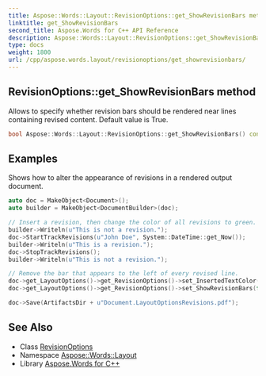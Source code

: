 ```yaml
---
title: Aspose::Words::Layout::RevisionOptions::get_ShowRevisionBars method
linktitle: get_ShowRevisionBars
second_title: Aspose.Words for C++ API Reference
description: Aspose::Words::Layout::RevisionOptions::get_ShowRevisionBars method. Allows to specify whether revision bars should be rendered near lines containing revised content. Default value is True in C++.
type: docs
weight: 1800
url: /cpp/aspose.words.layout/revisionoptions/get_showrevisionbars/
---
```

## RevisionOptions::get_ShowRevisionBars method


Allows to specify whether revision bars should be rendered near lines containing revised content. Default value is True.

```cpp
bool Aspose::Words::Layout::RevisionOptions::get_ShowRevisionBars() const
```


## Examples



Shows how to alter the appearance of revisions in a rendered output document. 
```cpp
auto doc = MakeObject<Document>();
auto builder = MakeObject<DocumentBuilder>(doc);

// Insert a revision, then change the color of all revisions to green.
builder->Writeln(u"This is not a revision.");
doc->StartTrackRevisions(u"John Doe", System::DateTime::get_Now());
builder->Writeln(u"This is a revision.");
doc->StopTrackRevisions();
builder->Writeln(u"This is not a revision.");

// Remove the bar that appears to the left of every revised line.
doc->get_LayoutOptions()->get_RevisionOptions()->set_InsertedTextColor(RevisionColor::BrightGreen);
doc->get_LayoutOptions()->get_RevisionOptions()->set_ShowRevisionBars(false);

doc->Save(ArtifactsDir + u"Document.LayoutOptionsRevisions.pdf");
```

## See Also

* Class [RevisionOptions](../)
* Namespace [Aspose::Words::Layout](../../)
* Library [Aspose.Words for C++](../../../)
